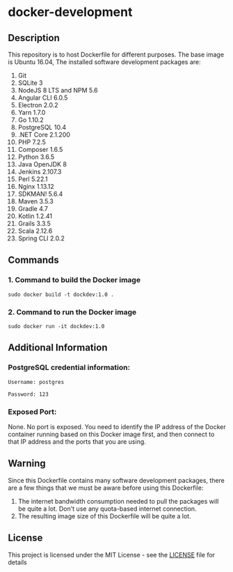 # docker-development

## Description

This repository is to host Dockerfile for different purposes.
The base image is Ubuntu 16.04,
The installed software development packages are:
1. Git
2. SQLite 3
3. NodeJS 8 LTS and NPM 5.6
4. Angular CLI 6.0.5
5. Electron 2.0.2
6. Yarn 1.7.0
7. Go 1.10.2
8. PostgreSQL 10.4
9. .NET Core 2.1.200
10. PHP 7.2.5
11. Composer 1.6.5
12. Python 3.6.5
13. Java OpenJDK 8
14. Jenkins 2.107.3
15. Perl 5.22.1
16. Nginx 1.13.12
17. SDKMAN! 5.6.4
18. Maven 3.5.3
19. Gradle 4.7
20. Kotlin 1.2.41
21. Grails 3.3.5
22. Scala 2.12.6
23. Spring CLI 2.0.2

## Commands

### 1. Command to build the Docker image
```
sudo docker build -t dockdev:1.0 .
```
### 2. Command to run the Docker image
```
sudo docker run -it dockdev:1.0
```
## Additional Information

### PostgreSQL credential information:
```
Username: postgres

Password: 123
```

### Exposed Port:
None. No port is exposed.
You need to identify the IP address of the Docker container running based on this Docker image first, and then connect to that IP address and the ports that you are using.

## Warning

Since this Dockerfile contains many software development packages, there are a few things that we must be aware before using this Dockerfile:
1. The internet bandwidth consumption needed to pull the packages will be quite a lot. Don't use any quota-based internet connection.
2. The resulting image size of this Dockerfile will be quite a lot.

## License

This project is licensed under the MIT License - see the [LICENSE](LICENSE) file for details
